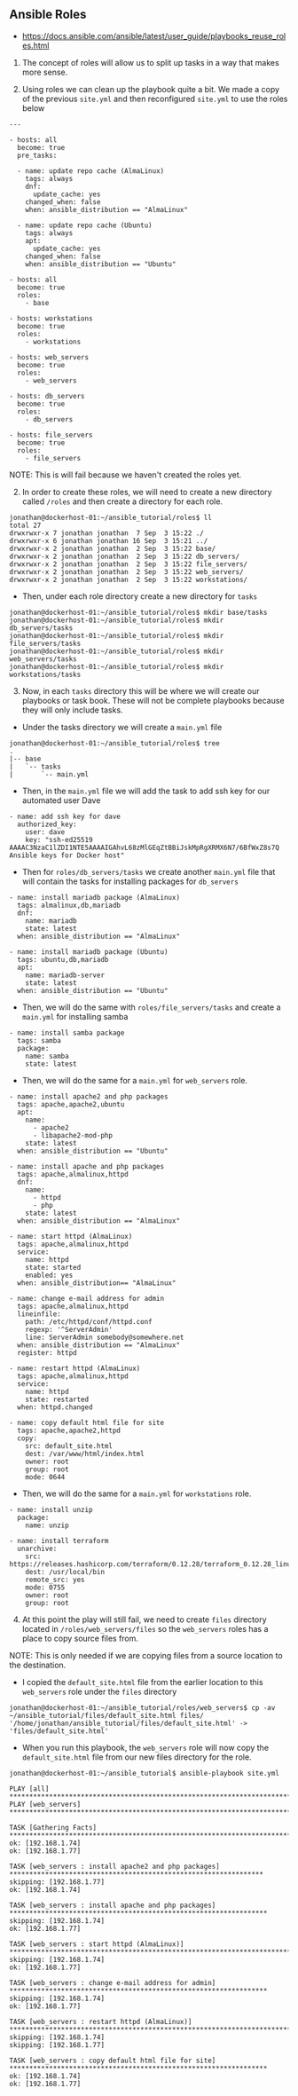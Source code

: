 ## Ansible Roles

- https://docs.ansible.com/ansible/latest/user_guide/playbooks_reuse_roles.html

1. The concept of roles will allow us to split up tasks in a way that makes more sense.

2. Using roles we can clean up the playbook quite a bit. We made a copy of the previous `site.yml` and then reconfigured `site.yml` to use the roles below

```
---

- hosts: all
  become: true
  pre_tasks:

  - name: update repo cache (AlmaLinux)
    tags: always
    dnf:
      update_cache: yes
    changed_when: false
    when: ansible_distribution == "AlmaLinux"

  - name: update repo cache (Ubuntu)
    tags: always
    apt:
      update_cache: yes
    changed_when: false
    when: ansible_distribution == "Ubuntu"

- hosts: all
  become: true
  roles:
    - base

- hosts: workstations
  become: true
  roles:
    - workstations

- hosts: web_servers
  become: true
  roles:
    - web_servers

- hosts: db_servers
  become: true
  roles:
    - db_servers

- hosts: file_servers
  become: true
  roles:
    - file_servers
```

NOTE: This is will fail because we haven't created the roles yet. 

2. In order to create these roles, we will need to create a new directory called `/roles` and then create a directory for each role. 

```
jonathan@dockerhost-01:~/ansible_tutorial/roles$ ll
total 27
drwxrwxr-x 7 jonathan jonathan  7 Sep  3 15:22 ./
drwxrwxr-x 6 jonathan jonathan 16 Sep  3 15:21 ../
drwxrwxr-x 2 jonathan jonathan  2 Sep  3 15:22 base/
drwxrwxr-x 2 jonathan jonathan  2 Sep  3 15:22 db_servers/
drwxrwxr-x 2 jonathan jonathan  2 Sep  3 15:22 file_servers/
drwxrwxr-x 2 jonathan jonathan  2 Sep  3 15:22 web_servers/
drwxrwxr-x 2 jonathan jonathan  2 Sep  3 15:22 workstations/
```

- Then, under each role directory create a new directory for `tasks`

```
jonathan@dockerhost-01:~/ansible_tutorial/roles$ mkdir base/tasks
jonathan@dockerhost-01:~/ansible_tutorial/roles$ mkdir db_servers/tasks
jonathan@dockerhost-01:~/ansible_tutorial/roles$ mkdir file_servers/tasks
jonathan@dockerhost-01:~/ansible_tutorial/roles$ mkdir web_servers/tasks
jonathan@dockerhost-01:~/ansible_tutorial/roles$ mkdir workstations/tasks
```

3. Now, in each `tasks` directory this will be where we will create our playbooks or task book. These will not be complete playbooks because they will only include tasks.

- Under the tasks directory we will create a `main.yml` file

```
jonathan@dockerhost-01:~/ansible_tutorial/roles$ tree
.
|-- base
|   `-- tasks
|       `-- main.yml
```

- Then, in the `main.yml` file we will add the task to add ssh key for our automated user Dave

```
- name: add ssh key for dave
  authorized_key:
    user: dave
    key: "ssh-ed25519 AAAAC3NzaC1lZDI1NTE5AAAAIGAhvL68zMlGEqZtBBiJskMpRgXRMX6N7/6BfWxZ8s7Q Ansible keys for Docker host"
```

- Then for `roles/db_servers/tasks` we create another `main.yml` file that will contain the tasks for installing packages for `db_servers`

```
- name: install mariadb package (AlmaLinux)
  tags: almalinux,db,mariadb
  dnf:
    name: mariadb
    state: latest
  when: ansible_distribution == "AlmaLinux"

- name: install mariadb package (Ubuntu)
  tags: ubuntu,db,mariadb
  apt: 
    name: mariadb-server
    state: latest
  when: ansible_distribution == "Ubuntu"
```

- Then, we will do the same with `roles/file_servers/tasks` and create a `main.yml` for installing samba

```
- name: install samba package
  tags: samba
  package: 
    name: samba
    state: latest
```

- Then, we will do the same for a `main.yml` for `web_servers` role.

```
- name: install apache2 and php packages
  tags: apache,apache2,ubuntu
  apt:
    name:
      - apache2
      - libapache2-mod-php
    state: latest
  when: ansible_distribution == "Ubuntu"

- name: install apache and php packages
  tags: apache,almalinux,httpd
  dnf:
    name:
      - httpd
      - php
    state: latest
  when: ansible_distribution == "AlmaLinux"

- name: start httpd (AlmaLinux)
  tags: apache,almalinux,httpd
  service:
    name: httpd
    state: started
    enabled: yes
  when: ansible_distribution== "AlmaLinux"

- name: change e-mail address for admin
  tags: apache,almalinux,httpd
  lineinfile:
    path: /etc/httpd/conf/httpd.conf
    regexp: '^ServerAdmin'
    line: ServerAdmin somebody@somewhere.net
  when: ansible_distribution == "AlmaLinux"
  register: httpd

- name: restart httpd (AlmaLinux)
  tags: apache,almalinux,httpd
  service:
    name: httpd
    state: restarted
  when: httpd.changed

- name: copy default html file for site
  tags: apache,apache2,httpd
  copy:
    src: default_site.html
    dest: /var/www/html/index.html
    owner: root
    group: root
    mode: 0644
```

- Then, we will do the same for a `main.yml` for `workstations` role.

```
- name: install unzip
  package:
    name: unzip

- name: install terraform
  unarchive:
    src: https://releases.hashicorp.com/terraform/0.12.28/terraform_0.12.28_linux_amd64.zip
    dest: /usr/local/bin
    remote_src: yes
    mode: 0755
    owner: root
    group: root
```

4. At this point the play will still fail, we need to create `files` directory located in `/roles/web_servers/files` so the `web_servers` roles has a place to copy source files from. 

NOTE: This is only needed if we are copying files from a source location to the destination. 

- I copied the `default_site.html` file from the earlier location to this `web_servers` role under the `files` directory

```
jonathan@dockerhost-01:~/ansible_tutorial/roles/web_servers$ cp -av ~/ansible_tutorial/files/default_site.html files/ '/home/jonathan/ansible_tutorial/files/default_site.html' -> 'files/default_site.html'
```

- When you run this playbook, the `web_servers` role will now copy the `default_site.html` file from our new files directory for the role.

```
jonathan@dockerhost-01:~/ansible_tutorial$ ansible-playbook site.yml

PLAY [all] ***********************************************************************************************************
PLAY [web_servers] ***************************************************************************************************

TASK [Gathering Facts] ***********************************************************************************************
ok: [192.168.1.74]
ok: [192.168.1.77]

TASK [web_servers : install apache2 and php packages] ****************************************************************
skipping: [192.168.1.77]
ok: [192.168.1.74]

TASK [web_servers : install apache and php packages] *****************************************************************
skipping: [192.168.1.74]
ok: [192.168.1.77]

TASK [web_servers : start httpd (AlmaLinux)] *************************************************************************
skipping: [192.168.1.74]
ok: [192.168.1.77]

TASK [web_servers : change e-mail address for admin] *****************************************************************
skipping: [192.168.1.74]
ok: [192.168.1.77]

TASK [web_servers : restart httpd (AlmaLinux)] ***********************************************************************
skipping: [192.168.1.74]
skipping: [192.168.1.77]

TASK [web_servers : copy default html file for site] *****************************************************************
ok: [192.168.1.74]
ok: [192.168.1.77]
```

